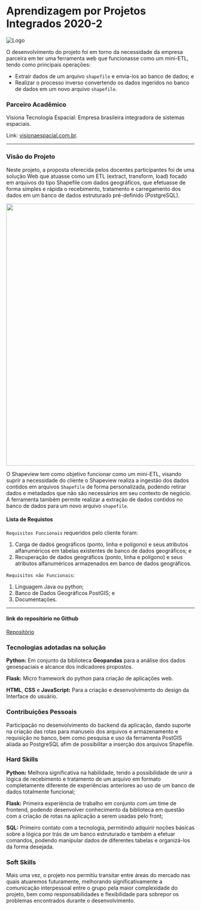 # Aprendizagem por Projetos Integrados 2020-2
![Logo](https://user-images.githubusercontent.com/56441534/138449995-c249e266-cdb5-4cdb-a018-45b64c0ae2c3.png)

O desenvolvimento do projeto foi em torno da necessidade da empresa parceira em ter uma ferramenta web que funcionasse como um mini-ETL, tendo como principais operações:
- Extrair dados de um arquivo `shapefile` e envia-los ao banco de dados; e
- Realizar o processo inverso convertendo os dados ingeridos no banco de dados em um novo arquivo `shapefile`.

### Parceiro Acadêmico
Visiona Tecnologia Espacial: Empresa brasileira integradora de sistemas espaciais.

Link:  [visionaespacial.com.br](https://www.visionaespacial.com.br/).


***

### Visão do Projeto
Neste projeto, a proposta oferecida pelos docentes participantes foi de uma solução Web que atuasse como um ETL (extract, transform, load) focado em arquivos do tipo Shapefile com dados geográficos, que efetuasse de forma simples e rápida o recebimento, tratamento e carregamento dos dados em um banco de dados estruturado pré-definido (PostgreSQL).

<img src="https://user-images.githubusercontent.com/58118956/100612612-05759b00-32f2-11eb-992a-c1380029209a.png" width="700"/>

O Shapeview tem como objetivo funcionar como um mini-ETL, visando suprir a necessidade do cliente o Shapeview realiza a ingestão dos dados contidos em arquivos `Shapefile` de forma personalizada, podendo retirar dados e metadados que não são necessários em seu contexto de negócio.
A ferramenta também permite realizar a extração de dados contidos no banco de dados para um novo arquivo `shapefile`.

#### Lista de Requistos 

`Requisitos Funcionais` requeridos pelo cliente foram:
1. Carga de dados geográficos (ponto, linha e polígono) e seus atributos alfanuméricos em tabelas existentes de banco de dados geográficos; e
2. Recuperação de dados geográficos (ponto, linha e polígono) e seus atributos alfanuméricos armazenados em banco de dados geográficos.

`Requisitos não Funcionais`:
1. Linguagem Java ou python; 
2. Banco de Dados Geográficos PostGIS; e
3. Documentações.

***

#### link do repositório no Github
[Repositório](https://github.com/Mateus-Prestes/ShapeView)


### Tecnologias adotadas na solução

**Python:** Em conjunto da biblioteca **Geopandas** para a análise dos dados geoespaciais e alcance dos indicadores propostos.

**Flask:** Micro framework do python para criação de aplicações web.

**HTML**, **CSS** e **JavaScript:** Para a criação e desenvolvimento do design da Interface do usuário.



### Contribuições Pessoais
Participação no desenvolvimento do backend da aplicação, dando suporte na criação das rotas para manuseio dos arquivos e armazenamento e requisição no banco, bem como pesquisa e uso da ferramenta PostGIS aliada ao PostgreSQL afim de possibilitar a inserção dos arquivos Shapefile.

### Hard Skills
**Python:** Melhora significativa na habilidade, tendo a possibilidade de unir a lógica de recebimento e tratamento de um arquivo em formato completamente diferente de experiências anteriores ao uso de um banco de dados totalmente funcional;

**Flask:** Primeira experiëncia de trabalho em conjunto com um time de frontend, podendo desenvolver conhecimento da biblioteca em questão com a criação de rotas na aplicação a serem usadas pelo front;

**SQL:** Primeiro contato com a tecnologia, permitindo adquirir noções básicas sobre a lógica por trás de um banco estruturado e também a efetuar comandos, podendo manipular dados de diferentes tabelas e organizá-los da forma desejada.

### Soft Skills
Mais uma vez, o projeto nos permitiu transitar entre áreas do mercado nas quais atuaremos futuramente, melhorando significativamente a comunicação interpessoal entre o grupo pela maior complexidade do projeto, bem como responsabilidades e flexibilidade para sobrepor os problemas encontrados durante o desenvolvimento.

 
